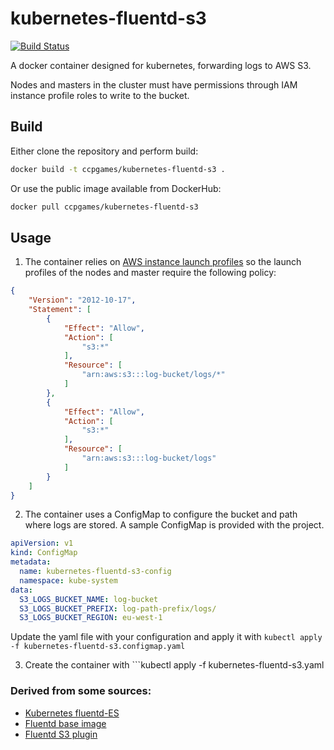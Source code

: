 kubernetes-fluentd-s3
===

[![Build Status](https://travis-ci.org/ccpgames/kubernetes-fluentd-s3.svg?branch=master)](https://travis-ci.org/ccpgames/kubernetes-fluentd-s3)

A docker container designed for kubernetes, forwarding logs to AWS S3.

Nodes and masters in the cluster must have permissions through IAM instance profile roles to write to the bucket.

## Build

Either clone the repository and perform build:

```bash
docker build -t ccpgames/kubernetes-fluentd-s3 .
```

Or use the public image available from DockerHub:

```bash
docker pull ccpgames/kubernetes-fluentd-s3
```

## Usage

1. The container relies on [AWS instance launch profiles](http://docs.aws.amazon.com/IAM/latest/UserGuide/id_roles_use_switch-role-ec2_instance-profiles.html) so the launch profiles of the nodes and master require the following policy:

```json
{
    "Version": "2012-10-17",
    "Statement": [
        {
            "Effect": "Allow",
            "Action": [
                "s3:*"
            ],
            "Resource": [
                "arn:aws:s3:::log-bucket/logs/*"
            ]
        },
        {
            "Effect": "Allow",
            "Action": [
                "s3:*"
            ],
            "Resource": [
                "arn:aws:s3:::log-bucket/logs"
            ]
        }
    ]
}
```

2. The container uses a ConfigMap to configure the bucket and path where logs are stored. A sample ConfigMap is provided with the project.

```yaml
apiVersion: v1
kind: ConfigMap
metadata:
  name: kubernetes-fluentd-s3-config
  namespace: kube-system
data:
  S3_LOGS_BUCKET_NAME: log-bucket
  S3_LOGS_BUCKET_PREFIX: log-path-prefix/logs/
  S3_LOGS_BUCKET_REGION: eu-west-1
```

Update the yaml file with your configuration and apply it with ```kubectl apply -f kubernetes-fluentd-s3.configmap.yaml```

3. Create the container with ```kubectl apply -f kubernetes-fluentd-s3.yaml

### Derived from some sources:

+ [Kubernetes fluentd-ES](https://github.com/kubernetes/kubernetes/tree/master/cluster/addons/fluentd-elasticsearch/fluentd-es-image)
+ [Fluentd base image](https://github.com/fluent/fluentd-docker-image)
+ [Fluentd S3 plugin](https://docs.fluentd.org/articles/out_s3)
